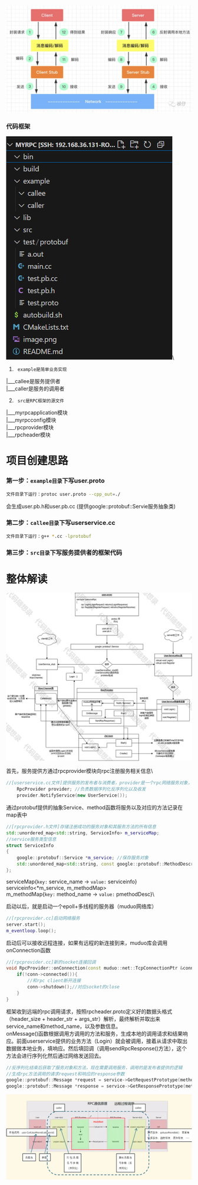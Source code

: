 ![alt text](image-4.png)

### 代码框架
![alt text](image-1.png)\

1.      example是简单业务实现
|___callee是服务提供者\
|___caller是服务的调用者


2.      src是RPC框架的源文件
|___myrpcapplication模块\
|___myrpcconfig模块\
|___rpcprovider模块\
|___rpcheader模块


# 项目创建思路
### 第一步：`example目录`下写user.proto

```bash
文件目录下运行：protoc user.proto --cpp_out=./
```
会生成user.pb.h和user.pb.cc
(提供google::protobuf::Servie服务抽象类)

### 第二步：`callee目录`下写userservice.cc

```bash
文件目录下运行：g++ *.cc -lprotobuf
```

### 第三步：`src目录`下写服务提供者的框架代码


# 整体解读
![alt text](image-5.png)

首先，服务提供方通过rpcprovider模块向rpc注册服务相关信息\

```cpp
//[userservice.cc文件]提供服务的发布者与消费者，provider是一个rpc网络服务对象，把服务发布到rpc节点上
    RpcProvider provider; //负责数据序列化反序列化以及收发
    provider.NotifyService(new UserService());
```
通过protobuf提供的抽象Service、method函数将服务以及对应的方法记录在map表中
```cpp
//[rpcprovider.h文件]存储注册成功的服务对象和其服务方法的所有信息
std::unordered_map<std::string, ServiceInfo> m_serviceMap;
//service服务类型信息
struct ServiceInfo
{
    google::protobuf::Service *m_service; //保存服务对象
    std::unordered_map<std::string, const google::protobuf::MethodDescriptor*> m_methodMap; //保存服务方法
};
```
serviceMap{`key:` service_name -> `value:` serviceinfo}\
serviceinfo<*m_service, m_methodMap>\
m_methodMap{`key:` method_name -> `value:` pmethodDesc}\

启动以后，就是启动一个epoll+多线程的服务器（muduo网络库）
```cpp
//[rpcprovider.cc]启动网络服务
server.start();
m_eventloop.loop();
```
启动后可以接收远程连接，如果有远程的新连接到来，muduo库会调用onConnection函数
```cpp
//[rpcprovider.cc]新的socket连接回调
void RpcProvider::onConnection(const muduo::net::TcpConnectionPtr &conn){
    if(!conn->connected()){
        //和rpc client断开连接
        conn->shutdown();//对应socket的close
    }
}
```
框架收到远端的rpc调用请求，按照rpcheader.proto定义好的数据头格式（header_size + header_str + args_str）解析，最终解析并取出来service_name和method_name，以及参数信息。\
onMessage()函数根据调用方调用的方法和服务，生成本地的调用请求和结果响应。前面userservice提供的业务方法（Login）就会被调用，接着从请求中取出数据做本地业务，填响应。然后填回调（调用sendRpcResponse()方法），这个方法会进行序列化然后通过网络发送回去。
```cpp
//反序列化结束后获取了服务对象和方法，现在需要调用服务，调用的是发布者提供的逻辑
//生成rpc方法调用的请求request和响应的response参数
google::protobuf::Message *request = service->GetRequestPrototype(method).New();
google::protobuf::Message *response = service->GetResponsePrototype(method).New();
```
![alt text](image-3.png)

